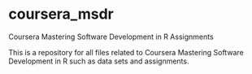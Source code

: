 # coursera_msdr
Coursera Mastering Software Development in R Assignments

This is a repository for all files related to Coursera Mastering Software Development in R such as data sets and assignments. 
